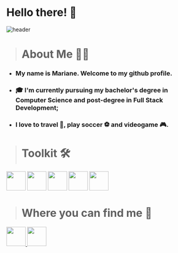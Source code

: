 <div class= "header">

# Hello there! 👋

![header](.github/header.gif)

</div>

##

<div class="bio">

> # About Me 👩‍💻

- ### My name is Mariane. Welcome to my github profile.
- ### 🎓 I'm currently pursuing my bachelor's degree in Computer Science and post-degree in Full Stack Development;
- ### I love to travel 🛫, play soccer ⚽ and videogame 🎮.

</div>

##

<div class="toolkit">

> # Toolkit 🛠️

  <img src="https://img.icons8.com/color/48/000000/git.png" width="50" height="50"/> 
  <img src="https://img.icons8.com/windows/96/000000/github.png" width="50" height="50"/> 
  <img src="https://cdn.jsdelivr.net/gh/devicons/devicon/icons/vscode/vscode-original.svg" width="50" height="50"/>
  <img src="https://cdn.jsdelivr.net/gh/devicons/devicon/icons/html5/html5-original.svg" width="50" height="50"/>
  <img src="https://cdn.jsdelivr.net/gh/devicons/devicon/icons/css3/css3-original.svg" width="50" height="50"/>
</div>

##

<div class="contacts">

> # Where you can find me 🤝

  <a href = "mailto:marianectrodrigues@gmail.com">
    <img src="https://img.icons8.com/fluency/48/000000/gmail-new.png" width="50" height="50" target="_blank">
  </a> 
  <a href="https://www.linkedin.com/in/marianectrodrigues/" target="_blank">
    <img src="https://img.icons8.com/fluency/48/000000/linkedin.png" width="50" height="50" target="_blank">
  </a>
</div>

##
